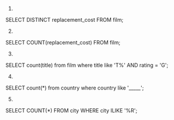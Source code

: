 1) 

SELECT DISTINCT replacement_cost FROM film;

2)

SELECT COUNT(replacement_cost) FROM film;

3)

SELECT count(title) from film where title like 'T%' AND rating = 'G';

4)

SELECT count(*) from country where country like '_____';

5)

SELECT COUNT(*) FROM city WHERE city ILIKE '%R';
